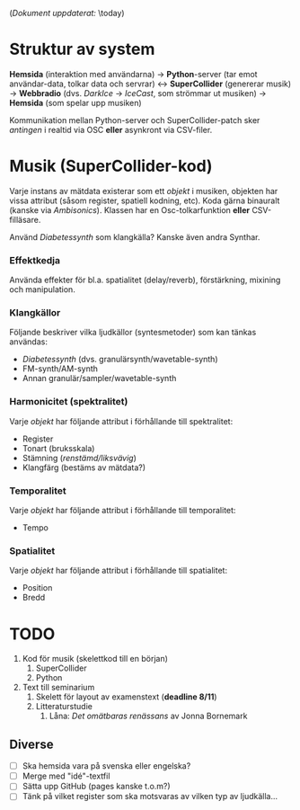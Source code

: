 (*Dokument uppdaterat:* \today)

# Struktur av system
**Hemsida** (interaktion med användarna) -> **Python**-server (tar emot användar-data, tolkar data och servrar) <-> **SuperCollider** (genererar musik) -> **Webbradio** (dvs. *DarkIce* -> *IceCast*, som strömmar ut musiken) -> **Hemsida** (som spelar upp musiken)

Kommunikation mellan Python-server och SuperCollider-patch sker *antingen* i realtid via OSC **eller** asynkront via CSV-filer. 

# Musik (SuperCollider-kod)
Varje instans av mätdata existerar som ett *objekt* i musiken, objekten har vissa attribut (såsom register, spatiell kodning, etc). Koda gärna binauralt (kanske via *Ambisonics*). Klassen har en Osc-tolkarfunktion **eller** CSV-filläsare.

Använd *Diabetessynth* som klangkälla? Kanske även andra Synthar.

### Effektkedja
Använda effekter för bl.a. spatialitet (delay/reverb), förstärkning, mixining och manipulation.

### Klangkällor
Följande beskriver vilka ljudkällor (syntesmetoder) som kan tänkas användas:

* *Diabetessynth* (dvs. granulärsynth/wavetable-synth)
* FM-synth/AM-synth
* Annan granulär/sampler/wavetable-synth

### Harmonicitet (spektralitet)
Varje *objekt* har följande attribut i förhållande till spektralitet:

* Register
* Tonart (bruksskala)
* Stämning (*renstämd/liksvävig*)
* Klangfärg (bestäms av mätdata?)

### Temporalitet
Varje *objekt* har följande attribut i förhållande till temporalitet:

* Tempo 

### Spatialitet
Varje *objekt* har följande attribut i förhållande till spatialitet:

* Position
* Bredd


# TODO
1. Kod för musik (skelettkod till en början)
    1. SuperCollider
    1. Python
1. Text till seminarium 
	1. Skelett för layout av examenstext (**deadline 8/11**)
	1. Litteraturstudie
		1. Låna: *Det omätbaras renässans* av Jonna Bornemark

## Diverse
- [ ] Ska hemsida vara på svenska eller engelska? 
- [ ] Merge med "idé"-textfil
- [ ] Sätta upp GitHub (pages kanske t.o.m?) 
- [ ] Tänk på vilket register som ska motsvaras av vilken typ av ljudkälla...

